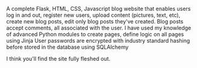 A complete Flask, HTML, CSS, Javascript blog website that enables users log in and out, register new users, 
upload content (pictures, text, etc), create new blog posts, edit only blog posts they've created. 
Blog posts accept comments, all associated with the user. 
I have used my knowledge of advanced Python modules to create pages, define logic on all pages using Jinja 
User passwords are encrypted with industry standard hashing before stored in the database using SQLAlchemy

I think you'll find the site fully fleshed out.
